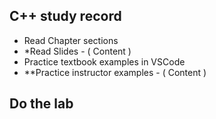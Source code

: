 ## C++ study record

+ Read Chapter sections
+ *Read Slides - ( Content )
+ Practice textbook examples in VSCode
+ **Practice instructor examples - ( Content )

## Do the lab
